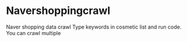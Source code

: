 # Navershoppingcrawl
Naver shopping data crawl
Type keywords in cosmetic list and run code. 
You can crawl multiple 
